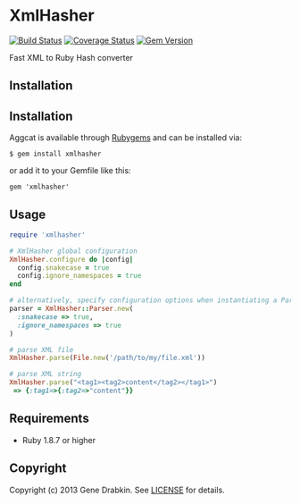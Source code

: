 # XmlHasher

[![Build Status](https://travis-ci.org/cloocher/xmlhasher.png)](https://travis-ci.org/cloocher/xmlhasher)
[![Coverage Status](https://coveralls.io/repos/cloocher/xmlhasher/badge.png?branch=master)](https://coveralls.io/r/cloocher/xmlhasher)
[![Gem Version](https://badge.fury.io/rb/xmlhasher.png)](http://badge.fury.io/rb/xmlhasher)

Fast XML to Ruby Hash converter

## Installation

## Installation

Aggcat is available through [Rubygems](http://rubygems.org/gems/xmlhasher) and can be installed via:

```
$ gem install xmlhasher
```

or add it to your Gemfile like this:

```
gem 'xmlhasher'
```

## Usage

```ruby
require 'xmlhasher'

# XmlHasher global configuration
XmlHasher.configure do |config|
  config.snakecase = true
  config.ignore_namespaces = true
end

# alternatively, specify configuration options when instantiating a Parser
parser = XmlHasher::Parser.new(
  :snakecase => true,
  :ignore_namespaces => true
)

# parse XML file
XmlHasher.parse(File.new('/path/to/my/file.xml'))

# parse XML string
XmlHasher.parse("<tag1><tag2>content</tag2></tag1>")
 => {:tag1=>{:tag2=>"content"}}

```
## Requirements

* Ruby 1.8.7 or higher

## Copyright
Copyright (c) 2013 Gene Drabkin.
See [LICENSE][] for details.

[license]: LICENSE.md
